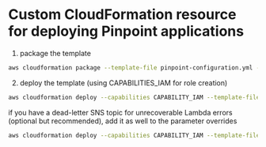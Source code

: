 # Custom CloudFormation resource for deploying Pinpoint applications

1. package the template

```bash
aws cloudformation package --template-file pinpoint-configuration.yml --output-template-file output.yml --s3-bucket $DEPLOYMENT_BUCKET_NAME
```

2. deploy the template (using CAPABILITIES_IAM for role creation)

```bash
aws cloudformation deploy --capabilities CAPABILITY_IAM --template-file output.yml --stack-name $STACK_NAME --parameter-overrides AppName=$APPLICATION_NAME 
```

if you have a dead-letter SNS topic for unrecoverable Lambda errors (optional but recommended), add it as well to the parameter overrides

```bash
aws cloudformation deploy --capabilities CAPABILITY_IAM --template-file output.yml --stack-name $STACK_NAME --parameter-overrides AppName=$APPLICATION_NAME DLQSNSTopicARN=$SNS_TOPIC_ARN
```
  

